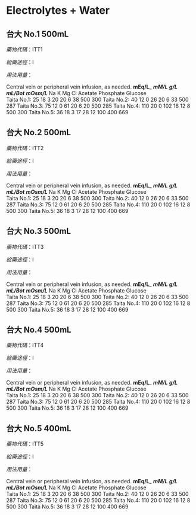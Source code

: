 # Electrolytes + Water

## 台大 No.1 500mL

*藥物代碼*：ITT1

*給藥途徑*：I

*用法用量*：

Central vein or peripheral vein infusion, as needed.
                 ________mEq/L_________     ___mM/L__    __g/L__       __mL/Bot__      ___mOsm/L____
                    Na   K   Mg   Cl    Acetate      Phosphate    Glucose                                   
Taita No.1:   25   18    3      20       20                 6                 38                 500                       300
Taita No.2:   40   12    0      26       20                 6                 33                 500                       287
Taita No.3:   75   12    0      61       20                 6                 20                 500                       285
Taita No.4:  110   20   0      102     16                 12                8                   500                       300
Taita No.5:   36   18    3      17       28                 12               100                400                       669

## 台大 No.2 500mL

*藥物代碼*：ITT2

*給藥途徑*：I

*用法用量*：

Central vein or peripheral vein infusion, as needed.
                 ________mEq/L_________     ___mM/L__    __g/L__       __mL/Bot__      ___mOsm/L____
                    Na   K   Mg   Cl    Acetate      Phosphate    Glucose                                   
Taita No.1:   25   18    3      20       20                 6                 38                 500                       300
Taita No.2:   40   12    0      26       20                 6                 33                 500                       287
Taita No.3:   75   12    0      61       20                 6                 20                 500                       285
Taita No.4:  110   20   0      102     16                 12                8                   500                       300
Taita No.5:   36   18    3      17       28                 12               100                400                       669

## 台大 No.3 500mL

*藥物代碼*：ITT3

*給藥途徑*：I

*用法用量*：

Central vein or peripheral vein infusion, as needed.
                 ________mEq/L_________     ___mM/L__    __g/L__       __mL/Bot__      ___mOsm/L____
                    Na   K   Mg   Cl    Acetate      Phosphate    Glucose                                   
Taita No.1:   25   18    3      20       20                 6                 38                 500                       300
Taita No.2:   40   12    0      26       20                 6                 33                 500                       287
Taita No.3:   75   12    0      61       20                 6                 20                 500                       285
Taita No.4:  110   20   0      102     16                 12                8                   500                       300
Taita No.5:   36   18    3      17       28                 12               100                400                       669

## 台大 No.4 500mL

*藥物代碼*：ITT4

*給藥途徑*：I

*用法用量*：

Central vein or peripheral vein infusion, as needed.
                 ________mEq/L_________     ___mM/L__    __g/L__       __mL/Bot__      ___mOsm/L____
                    Na   K   Mg   Cl    Acetate      Phosphate    Glucose                                   
Taita No.1:   25   18    3      20       20                 6                 38                 500                       300
Taita No.2:   40   12    0      26       20                 6                 33                 500                       287
Taita No.3:   75   12    0      61       20                 6                 20                 500                       285
Taita No.4:  110   20   0      102     16                 12                8                   500                       300
Taita No.5:   36   18    3      17       28                 12               100                400                       669

## 台大 No.5 400mL

*藥物代碼*：ITT5

*給藥途徑*：I

*用法用量*：

Central vein or peripheral vein infusion, as needed.
                 ________mEq/L_________     ___mM/L__    __g/L__       __mL/Bot__      ___mOsm/L____
                    Na   K   Mg   Cl    Acetate      Phosphate    Glucose                                   
Taita No.1:   25   18    3      20       20                 6                 38                 500                       300
Taita No.2:   40   12    0      26       20                 6                 33                 500                       287
Taita No.3:   75   12    0      61       20                 6                 20                 500                       285
Taita No.4:  110   20   0      102     16                 12                8                   500                       300
Taita No.5:   36   18    3      17       28                 12               100                400                       669

